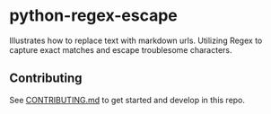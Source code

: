 # python-regex-escape

Illustrates how to replace text with markdown urls.
Utilizing Regex to capture exact matches and escape troublesome characters.

## Contributing

See [CONTRIBUTING.md](CONTRIBUTING.md) to get started and develop in this repo.
